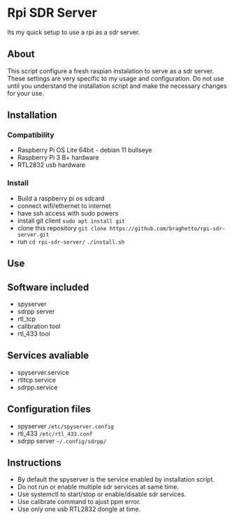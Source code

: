 # Rpi SDR Server

Its my quick setup to use a rpi as a sdr server.


## About

This script configure a fresh raspian instalation to serve as a sdr server.
These settings are very specific to my usage and configuration.
Do not use until you understand the installation script and make the necessary changes for your use.


## Installation

### Compatibility
* Raspberry Pi OS Lite 64bit - debian 11 bullseye
* Raspberry Pi 3 B+ hardware
* RTL2832 usb hardware

### Install
* Build a raspberry pi os sdcard
* connect wifi/ethernet to internet
* have ssh access with sudo powers
* install git client
`sudo apt install git`
* clone this repository
`git clone https://github.com/braghetto/rpi-sdr-server.git`
* run
`cd rpi-sdr-server/`
`./install.sh`


## Use

## Software included
* spyserver
* sdrpp server
* rtl_tcp
* calibration tool
* rtl_433 tool

## Services avaliable
* spyserver.service
* rtltcp.service
* sdrpp.service

## Configuration files
* spyserver
`/etc/spyserver.config`
* rtl_433
`/etc/rtl_433.conf`
* sdrpp server
`~/.config/sdrpp/`

## Instructions
* By default the spyserver is the service enabled by installation script.
* Do not run or enable multiple sdr services at same time.
* Use systemctl to start/stop or enable/disable sdr services.
* Use calibrate command to ajust ppm error.
* Use only one usb RTL2832 dongle at time.

